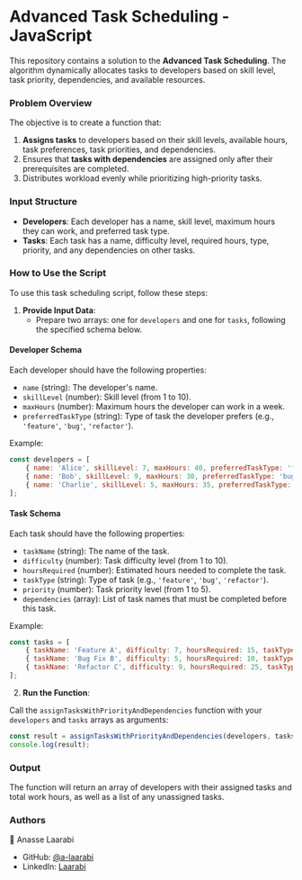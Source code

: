# Advanced Task Scheduling - JavaScript

This repository contains a solution to the **Advanced Task Scheduling**. The algorithm dynamically allocates tasks to developers based on skill level, task priority, dependencies, and available resources.

### Problem Overview

The objective is to create a function that:
1. **Assigns tasks** to developers based on their skill levels, available hours, task preferences, task priorities, and dependencies.
2. Ensures that **tasks with dependencies** are assigned only after their prerequisites are completed.
3. Distributes workload evenly while prioritizing high-priority tasks.

### Input Structure

- **Developers**: Each developer has a name, skill level, maximum hours they can work, and preferred task type.
- **Tasks**: Each task has a name, difficulty level, required hours, type, priority, and any dependencies on other tasks.


### How to Use the Script

To use this task scheduling script, follow these steps:

1. **Provide Input Data**: 
   - Prepare two arrays: one for `developers` and one for `tasks`, following the specified schema below.

#### Developer Schema

Each developer should have the following properties:
- `name` (string): The developer's name.
- `skillLevel` (number): Skill level (from 1 to 10).
- `maxHours` (number): Maximum hours the developer can work in a week.
- `preferredTaskType` (string): Type of task the developer prefers (e.g., `'feature'`, `'bug'`, `'refactor'`).

Example:
```javascript
const developers = [
    { name: 'Alice', skillLevel: 7, maxHours: 40, preferredTaskType: 'feature' },
    { name: 'Bob', skillLevel: 9, maxHours: 30, preferredTaskType: 'bug' },
    { name: 'Charlie', skillLevel: 5, maxHours: 35, preferredTaskType: 'refactor' },
];
```

#### Task Schema
Each task should have the following properties:

- `taskName` (string): The name of the task.
- `difficulty` (number): Task difficulty level (from 1 to 10).
- `hoursRequired` (number): Estimated hours needed to complete the task.
- `taskType` (string): Type of task (e.g., `'feature'`, `'bug'`, `'refactor'`).
- `priority` (number): Task priority level (from 1 to 5).
- `dependencies` (array): List of task names that must be completed before this task.

Example:
```javascript
const tasks = [
    { taskName: 'Feature A', difficulty: 7, hoursRequired: 15, taskType: 'feature', priority: 4, dependencies: [] },
    { taskName: 'Bug Fix B', difficulty: 5, hoursRequired: 10, taskType: 'bug', priority: 5, dependencies: [] },
    { taskName: 'Refactor C', difficulty: 9, hoursRequired: 25, taskType: 'refactor', priority: 3, dependencies: ['Bug Fix B'] },
];
```

2. **Run the Function**: 

Call the `assignTasksWithPriorityAndDependencies` function with your `developers` and `tasks` arrays as arguments:

``` javascript
const result = assignTasksWithPriorityAndDependencies(developers, tasks);
console.log(result);
```

### Output
The function will return an array of developers with their assigned tasks and total work hours, as well as a list of any unassigned tasks.


### Authors
👤 Anasse Laarabi
- GitHub: [@a-laarabi](https://github.com/a-laarabi)
- LinkedIn: [Laarabi](https://www.linkedin.com/in/a-laarabi/)

